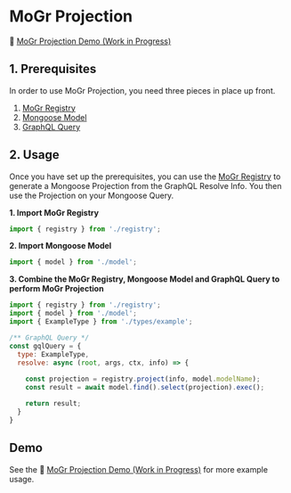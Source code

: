 # MoGr Projection

🚀 [MoGr Projection Demo (Work in Progress)](https://repl.it/@nicky_lenaers/mogr-projection)

## 1. Prerequisites
In order to use MoGr Projection, you need three pieces in place up front.
1. [MoGr Registry](getting-started.md#_2-setup)
2. [Mongoose Model](https://mongoosejs.com/docs/models.html)  
3. [GraphQL Query](https://graphql.org/learn/queries/)

## 2. Usage
Once you have set up the prerequisites, you can use the [MoGr Registry](getting-started.md#_2-setup) to generate a Mongoose Projection from the GraphQL Resolve Info. You then use the Projection on your Mongoose Query.

**1. Import MoGr Registry**  
```js
import { registry } from './registry';
```
**2. Import Mongoose Model**  
```js
import { model } from './model';
```

**3. Combine the MoGr Registry, Mongoose Model and GraphQL Query to perform MoGr Projection**

```js
import { registry } from './registry';
import { model } from './model';
import { ExampleType } from './types/example';

/** GraphQL Query */
const gqlQuery = {
  type: ExampleType,
  resolve: async (root, args, ctx, info) => {
    
    const projection = registry.project(info, model.modelName);
    const result = await model.find().select(projection).exec();

    return result;
  }
}
```

## Demo
See the 🚀 [MoGr Projection Demo (Work in Progress)](https://repl.it/@nicky_lenaers/mogr-projection) for more example usage.
